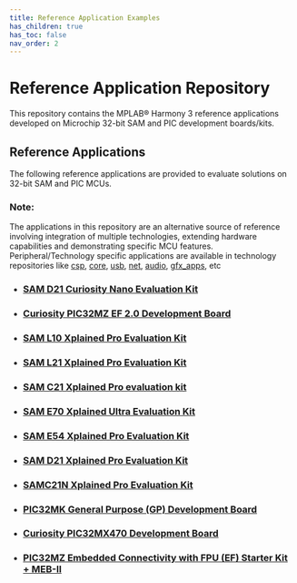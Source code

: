 ```yaml
---
title: Reference Application Examples
has_children: true
has_toc: false
nav_order: 2
---
```

# Reference Application Repository

This repository contains the MPLAB® Harmony 3 reference applications developed on Microchip 32-bit SAM and PIC development boards/kits.   

## Reference Applications

The following reference applications are provided to evaluate solutions on 32-bit SAM and PIC MCUs. 

### **Note:** 
The applications in this repository are an alternative source of reference involving integration of multiple technologies, extending hardware capabilities and demonstrating specific MCU features. 
Peripheral/Technology specific applications are available in technology repositories like [csp](https://github.com/Microchip-MPLAB-Harmony/csp), [core](https://github.com/Microchip-MPLAB-Harmony/core), [usb](https://github.com/Microchip-MPLAB-Harmony/usb), [net](https://github.com/Microchip-MPLAB-Harmony/net), [audio](https://github.com/Microchip-MPLAB-Harmony/audio), [gfx_apps](https://github.com/Microchip-MPLAB-Harmony/gfx_apps), etc

- ### [SAM D21 Curiosity Nano Evaluation Kit](./sam_d21_cnano/readme.md)
- ### [Curiosity PIC32MZ EF 2.0 Development Board](./pic32mz_ef_curiosity_v2/readme.md)
- ### [SAM L10 Xplained Pro Evaluation Kit](./sam_l10_xpro/readme.md)
- ### [SAM L21 Xplained Pro Evaluation Kit](./sam_l21_xpro/readme.md)
- ### [SAM C21 Xplained Pro evaluation kit](./sam_c21_xpro/readme.md)
- ### [SAM E70 Xplained Ultra Evaluation Kit](./sam_e70_xult/readme.md)
- ### [SAM E54 Xplained Pro Evaluation Kit](./sam_e54_xpro/readme.md)
- ### [SAM D21 Xplained Pro Evaluation Kit](./sam_d21_xpro/readme.md)
- ### [SAMC21N Xplained Pro Evaluation Kit](./sam_c21n_xpro/readme.md)
- ### [PIC32MK General Purpose (GP) Development Board](./pic32mk_gp_db/readme.md)
- ### [Curiosity PIC32MX470 Development Board](./pic32mx470_curiosity/readme.md)
- ### [PIC32MZ Embedded Connectivity with FPU (EF) Starter Kit + MEB-II](./pic32mz_ef_sk+meb2/readme.md)

